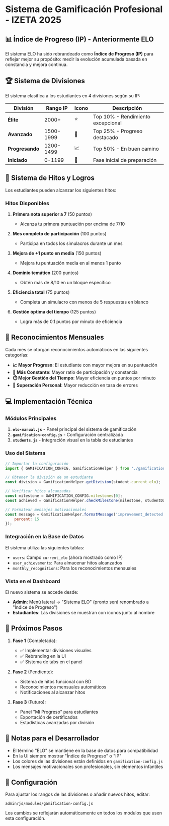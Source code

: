 # Sistema de Gamificación Profesional - IZETA 2025

## 📊 Índice de Progreso (IP) - Anteriormente ELO

El sistema ELO ha sido rebrandeado como **Índice de Progreso (IP)** para reflejar mejor su propósito: medir la evolución acumulada basada en constancia y mejora continua.

## 🏆 Sistema de Divisiones

El sistema clasifica a los estudiantes en 4 divisiones según su IP:

| División | Rango IP | Icono | Descripción |
|----------|----------|-------|-------------|
| **Élite** | 2000+ | ⭐ | Top 10% - Rendimiento excepcional |
| **Avanzado** | 1500-1999 | 🎯 | Top 25% - Progreso destacado |
| **Progresando** | 1200-1499 | 📈 | Top 50% - En buen camino |
| **Iniciado** | 0-1199 | 🌱 | Fase inicial de preparación |

## 🎯 Sistema de Hitos y Logros

Los estudiantes pueden alcanzar los siguientes hitos:

### Hitos Disponibles

1. **Primera nota superior a 7** (50 puntos)
   - Alcanza tu primera puntuación por encima de 7/10

2. **Mes completo de participación** (100 puntos)
   - Participa en todos los simulacros durante un mes

3. **Mejora de +1 punto en media** (150 puntos)
   - Mejora tu puntuación media en al menos 1 punto

4. **Dominio temático** (200 puntos)
   - Obtén más de 8/10 en un bloque específico

5. **Eficiencia total** (75 puntos)
   - Completa un simulacro con menos de 5 respuestas en blanco

6. **Gestión óptima del tiempo** (125 puntos)
   - Logra más de 0.1 puntos por minuto de eficiencia

## 🏅 Reconocimientos Mensuales

Cada mes se otorgan reconocimientos automáticos en las siguientes categorías:

- **📈 Mayor Progreso**: El estudiante con mayor mejora en su puntuación
- **🎯 Más Constante**: Mayor ratio de participación y constancia
- **⏱️ Mejor Gestión del Tiempo**: Mayor eficiencia en puntos por minuto
- **💪 Superación Personal**: Mayor reducción en tasa de errores

## 💻 Implementación Técnica

### Módulos Principales

1. **`elo-manual.js`** - Panel principal del sistema de gamificación
2. **`gamification-config.js`** - Configuración centralizada
3. **`students.js`** - Integración visual en la tabla de estudiantes

### Uso del Sistema

```javascript
// Importar la configuración
import { GAMIFICATION_CONFIG, GamificationHelper } from './gamification-config.js';

// Obtener la división de un estudiante
const division = GamificationHelper.getDivision(student.current_elo);

// Verificar hitos alcanzados
const milestone = GAMIFICATION_CONFIG.milestones[0];
const achieved = GamificationHelper.checkMilestone(milestone, studentData);

// Formatear mensajes motivacionales
const message = GamificationHelper.formatMessage('improvement_detected', {
    percent: 15
});
```

### Integración en la Base de Datos

El sistema utiliza las siguientes tablas:

- `users`: Campo `current_elo` (ahora mostrado como IP)
- `user_achievements`: Para almacenar hitos alcanzados
- `monthly_recognitions`: Para los reconocimientos mensuales

### Vista en el Dashboard

El nuevo sistema se accede desde:
- **Admin**: Menú lateral → "Sistema ELO" (pronto será renombrado a "Índice de Progreso")
- **Estudiantes**: Las divisiones se muestran con iconos junto al nombre

## 🚀 Próximos Pasos

1. **Fase 1** (Completada):
   - ✅ Implementar divisiones visuales
   - ✅ Rebranding en la UI
   - ✅ Sistema de tabs en el panel

2. **Fase 2** (Pendiente):
   - Sistema de hitos funcional con BD
   - Reconocimientos mensuales automáticos
   - Notificaciones al alcanzar hitos

3. **Fase 3** (Futuro):
   - Panel "Mi Progreso" para estudiantes
   - Exportación de certificados
   - Estadísticas avanzadas por división

## 📝 Notas para el Desarrollador

- El término "ELO" se mantiene en la base de datos para compatibilidad
- En la UI siempre mostrar "Índice de Progreso" o "IP"
- Los colores de las divisiones están definidos en `gamification-config.js`
- Los mensajes motivacionales son profesionales, sin elementos infantiles

## 🔧 Configuración

Para ajustar los rangos de las divisiones o añadir nuevos hitos, editar:
```
admin/js/modules/gamification-config.js
```

Los cambios se reflejarán automáticamente en todos los módulos que usen esta configuración. 
